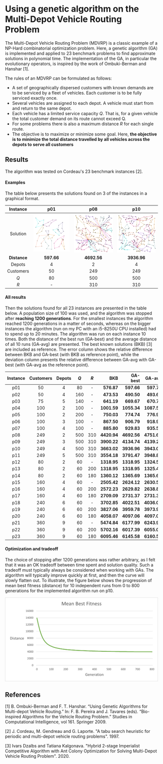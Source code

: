 # Using a genetic algorithm on the Multi-Depot Vehicle Routing Problem
The Multi-Depot Vehicle Routing Problem (MDVRP) is a classic example of a NP-Hard combinatorial optimization problem.
Here, a genetic algorithm (GA) is implemented and applied to 23 benchmark problems to find approximate solutions in polynomial time.
The implementation of the GA, in particular the evolutionary operators, is inspired by the work of Ombuki-Berman and Hanshar [1].

The rules of an MDVRP can be formulated as follows:
- A set of geographically dispersed customers with known demands are to be
  serviced by a fleet of vehicles. Each customer is to be fully serviced exactly once.
- Several vehicles are assigned to each depot. A vehicle must start from and return to the same depot.
- Each vehicle has a limited service capacity *Q*. That is, for a given vehicle the total customer demand on its route cannot exceed Q.
- For some problems there is also a maximum distance *R* for each single route.
- The objective is to maximize or minimize some goal. Here, **the objective is to minimize the total distance travelled by all vehicles
  across the depots to serve all customers**
  

## Results
The algorithm was tested on Cordeau's 23 benchmark instances [2].

#### Examples
The table below presents the solutions found on 3 of the instances in a graphical format.

Instance | p01 | p08 | p10
:-: | :-: | :-: | :-:
Solution | ![p01](/data/solutionImages/p01.png) | ![p02](/data/solutionImages/p08.png) | ![p03](/data/solutionImages/p10.png)
**Distance** | **597.66** | **4692.56** | **3936.96**
Depots | 4 | 2 | 4
Customers | 50 | 249 | 249
*Q* | 80 | 500 | 500
*R* | - | 310 | 310

#### All results
Then the solutions found for all 23 instances are presented in the table below.
A population size of 100 was used, and the algorithm was stopped after **reaching 1200 generations**.
For the smallest instances the algorithm reached 1200 generations in a matter of seconds, whereas on the bigger instances the algorithm 
(run on my PC with an i5-8250U CPU installed) had to spend up to 20 minutes.
The algorithm was run on each instance 10 times.
Both the distance of the best run (GA-best) and the average distance
of all 10 runs (GA-avg) are presented. The best known solutions (BKB) [3] are included as reference.
The error column shows the relative difference between BKB and GA-best (with BKB as reference point), while the deviation column presents the relative
difference between GA-avg with GA-best (with GA-avg as the reference point).

Instance | Customers | Depots | *Q* | *R* | BKB | GA-best | GA-avg | Error % | Deviation %
:-: | :-: | :-: | :-: | :-: | --: | --: | --: | :-: | :-:
p01 | 50 | 4 | 80 | - | **576.87** | **597.66** | **597.78** | 3.6 | 0.02
p02 | 50 | 4 | 160 | - | **473.53** | **490.50** | **493.62** | 3.58 | 0.63
p03 | 75 | 5 | 140 | - | **641.19** | **669.67** | **670.77** | 4.44 | 0.16
p04 | 100 | 2 | 100 | - | **1001.59** | **1055.34** | **1087.58** | 5.37 | 2.69
p05 | 100 | 2 | 200 | - | **750.03** | **774.74** | **776.97** | 3.29 | 0.29
p06 | 100 | 3 | 100 | - | **867.50** | **906.79** | **918.91** | 4.53 | 1.32
p07 | 100 | 4 | 100 | - | **885.80** | **929.83** | **935.55** | 4.97 | 0.61
p08 | 249 | 2 | 500 | 310 | **4420.94** | **4692.56** | **4751.61** | 6.14 | 1.24
p09 | 249 | 3 | 500 | 310 | **3900.22** | **4134.74** | **4139.20** | 6.01 | 0.11
p10 | 249 | 4 | 500 | 310 | **3663.02** | **3936.96** | **3943.01** | 7.48 | 0.15
p11 | 249 | 5 | 500 | 310 | **3554.18** | **3791.47** | **3948.86** | 6.68 | 3.99
p12 | 80 | 2 | 60 | - | **1318.95** | **1318.95** | **1324.58** | 0 | 0.43
p13 | 80 | 2 | 60 | 200 | **1318.95** | **1318.95** | **1325.40** | 0 | 0.49
p14 | 80 | 2 | 60 | 180 | **1360.12** | **1365.69** | **1365.69** | 0.41 | 0
p15 | 160 | 4 | 60 | - | **2505.42** | **2624.12** | **2630.59** | 4.74 | 0.25
p16 | 160 | 4 | 60 | 200 | **2572.23** | **2629.82** | **2638.80** | 2.24 | 0.34
p17 | 160 | 4 | 60 | 180 | **2709.09** | **2731.37** | **2731.37** | 0.82 | 0
p18 | 240 | 6 | 60 | - | **3702.85** | **4022.51** | **4036.07** | 8.63 | 0.34
p19 | 240 | 6 | 60 | 200 | **3827.06** | **3959.78** | **3973.95** | 3.47 | 0.36
p20 | 240 | 6 | 60 | 180 | **4058.07** | **4097.06** | **4097.06** | 0.96 | 0
p21 | 360 | 9 | 60 | - | **5474.84** | **6177.99** | **6243.98** | 12.84 | 1.06
p22 | 360 | 9 | 60 | 200 | **5702.16** | **6017.39** | **6055.04** | 5.53 | 0.62
p23 | 360 | 9 | 60 | 180 | **6095.46** | **6145.58** | **6160.56** | 0.82 | 0.24


#### Optimization and tradeoff
The choice of stopping after 1200 generations was rather arbitrary, as I felt that it was an OK tradeoff between time spent
and solution quality. Such a tradeoff must typically always be considered when working with GAs.
The algorithm will typically improve quickly at first, and then the curve will slowly flatten out. To illustrate, the figure below
shows the progression of mean best fitness (distance) for 10 independent runs from 0 to 800 generations for the implemented algorithm run on p10.

![mbf-p10](/data/progression/MBF_p10_avg10.png)

## References
[1]  B. Ombuki-Berman and F. T. Hanshar. “Using Genetic Algorithms for Multi-depot
Vehicle Routing.” In: F. B. Pereira and J. Tavares (eds). “Bio-inspired Algorithms for
the Vehicle Routing Problem.” Studies in Computational Intelligence, vol 161.
Springer 2009.

[2]  J. Cordeau, M. Gendreau and G. Laporte. "A tabu search heuristic for periodic and multi-depot vehicle routing problems". 1997.

[3]  Ivars Dzalbs and Tatiana Kalgonava. "Hybrid 2-stage Imperialist Competitive Algorithm with Ant Colony Optimization for Solving Multi-Depot Vehicle Routing Problem". 2020.